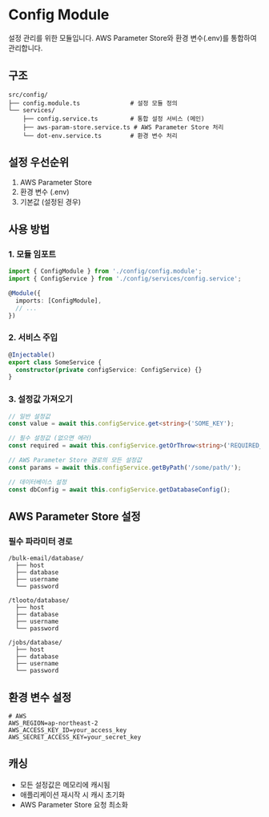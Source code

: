 # Config Module

설정 관리를 위한 모듈입니다. AWS Parameter Store와 환경 변수(.env)를 통합하여 관리합니다.

## 구조

```
src/config/
├── config.module.ts              # 설정 모듈 정의
└── services/
    ├── config.service.ts         # 통합 설정 서비스 (메인)
    ├── aws-param-store.service.ts # AWS Parameter Store 처리
    └── dot-env.service.ts        # 환경 변수 처리
```

## 설정 우선순위

1. AWS Parameter Store
2. 환경 변수 (.env)
3. 기본값 (설정된 경우)

## 사용 방법

### 1. 모듈 임포트

```typescript
import { ConfigModule } from './config/config.module';
import { ConfigService } from './config/services/config.service';

@Module({
  imports: [ConfigModule],
  // ...
})
```

### 2. 서비스 주입

```typescript
@Injectable()
export class SomeService {
  constructor(private configService: ConfigService) {}
}
```

### 3. 설정값 가져오기

```typescript
// 일반 설정값
const value = await this.configService.get<string>('SOME_KEY');

// 필수 설정값 (없으면 에러)
const required = await this.configService.getOrThrow<string>('REQUIRED_KEY');

// AWS Parameter Store 경로의 모든 설정값
const params = await this.configService.getByPath('/some/path/');

// 데이터베이스 설정
const dbConfig = await this.configService.getDatabaseConfig();
```

## AWS Parameter Store 설정

### 필수 파라미터 경로

```
/bulk-email/database/
  ├── host
  ├── database
  ├── username
  └── password

/tlooto/database/
  ├── host
  ├── database
  ├── username
  └── password

/jobs/database/
  ├── host
  ├── database
  ├── username
  └── password
```

## 환경 변수 설정

```env
# AWS
AWS_REGION=ap-northeast-2
AWS_ACCESS_KEY_ID=your_access_key
AWS_SECRET_ACCESS_KEY=your_secret_key
```

## 캐싱

- 모든 설정값은 메모리에 캐시됨
- 애플리케이션 재시작 시 캐시 초기화
- AWS Parameter Store 요청 최소화
